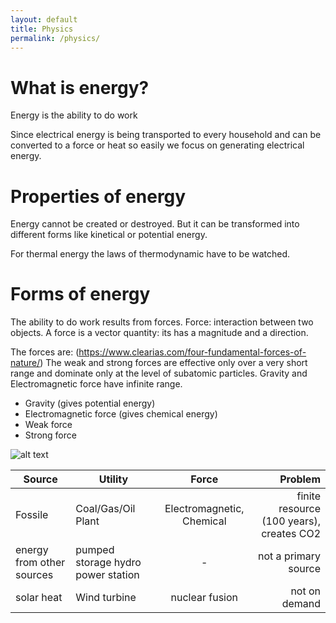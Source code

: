 ```yaml
---
layout: default
title: Physics
permalink: /physics/
---
```


# What is energy?
Energy is the ability to do work

Since electrical energy is being transported to every household and can be converted to a force or heat so easily we focus on generating electrical energy.

# Properties of energy
Energy cannot be created or destroyed. But it can be transformed into different forms like kinetical or potential energy.

For thermal energy the laws of thermodynamic have to be watched.

# Forms of energy
The ability to do work results from forces.
Force: interaction between two objects. A force is a vector quantity: its has a magnitude and a direction.

The forces are: (https://www.clearias.com/four-fundamental-forces-of-nature/)
 The weak and strong forces are effective only over a very short range and dominate only at the level of subatomic particles. Gravity and Electromagnetic force have infinite range. 

- Gravity (gives potential energy)
- Electromagnetic force (gives chemical energy)
- Weak force
- Strong force

![alt text](https://media.clearias.com/file/Four-Fundamental-Forces.gif "Four Fundamental Forces")

| Source | Utility        | Force           | Problem  |
| --- | ------------- |:-------------:| -----:|
| Fossile | Coal/Gas/Oil Plant | Electromagnetic, Chemical | finite resource (100 years), creates CO2  |
| energy from other sources | pumped storage hydro power station | -  | not a primary source |
| solar heat | Wind turbine | nuclear fusion | not on demand |
